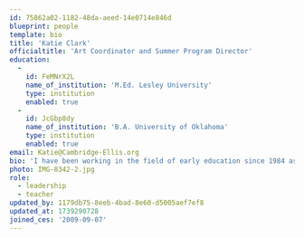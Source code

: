 ```yaml
---
id: 75862a02-1182-48da-aeed-14e0714e846d
blueprint: people
template: bio
title: 'Katie Clark'
officialtitle: 'Art Coordinator and Summer Program Director'
education:
  -
    id: FeMNrX2L
    name_of_institution: 'M.Ed. Lesley University'
    type: institution
    enabled: true
  -
    id: JcGbp8dy
    name_of_institution: 'B.A. University of Oklahoma'
    type: institution
    enabled: true
email: Katie@Cambridge-Ellis.org
bio: 'I have been working in the field of early education since 1984 as a teacher, director, and literacy-based creative movement specialist. Since 2009, I have been the Arts Coordinator at Cambridge-Ellis School and am now integrating all of my experiences to design, teach, and oversee a creative and enriching arts program for children ages two to five years. My work is well suited to my lifestyle as I enjoy visiting museums, listening to music, attending dance performances, and staying current on the latest children’s picture books.'
photo: IMG-8342-2.jpg
role:
  - leadership
  - teacher
updated_by: 1179db75-8eeb-4bad-8e60-d5005aef7ef8
updated_at: 1739290728
joined_ces: '2009-09-07'
---
```

